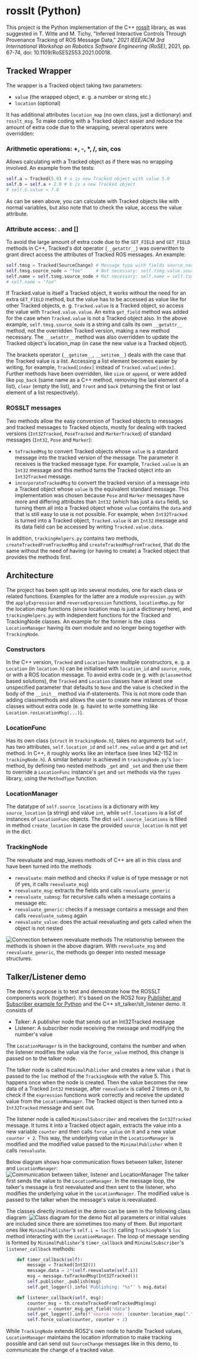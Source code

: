 # rosslt (Python)

This project is the Python implementation of the C++ [rosslt](https://gitlab.uni-ulm.de/s_twitt1/quadcopter-doku/-/blob/master/source/includes/_werkzeuge.md#rosslt) library, as was suggested in T. Witte and M. Tichy, "Inferred Interactive Controls Through Provenance Tracking of ROS Message Data," *2021 IEEE/ACM 3rd International Workshop on Robotics Software Engineering (RoSE)*, 2021, pp. 67-74, doi: 10.1109/RoSE52553.2021.00018.

## Tracked Wrapper

The wrapper is a Tracked object taking two parameters:
- `value` (the wrapped object, e. g. a number or string etc.)
- `location` (optional)

It has additional attributes `location_map` (no own class, just a dictionary) and `rosslt_msg`.
To make coding with a Tracked object easier and reduce the amount of extra code due to the wrapping, several operators were overridden:

### Arithmetic operations: +, -, *, /, sin, cos
Allows calculating with a Tracked object as if there was no wrapping involved. An example from the tests:
``` Python
self.a = Tracked(5.0) # a is new Tracked object with value 5.0
self.b = self.a + 2.0 # b is a new Tracked object
# self.b.value = 7.0
```
As can be seen above, you can calculate with Tracked objects like with normal variables, but also note that to check the value, access the value attribute.

### Attribute access: . and []
To avoid the large amount of extra code due to the `SET_FIELD` and `GET_FIELD` methods in C++, Tracked's dot operator (`__getattr__`) was overwritten to grant direct access the attributes of Tracked ROS messages. An example:
``` Python
self.tmsg = Tracked(SourceChange) # Message type with fields source_node, location_id and new_value
self.tmsg.source_node = "foo"     # Not necessary: self.tsmg.value.source_node = "foo"
self.name = self.tsmg.source_node # Not necessary: self.name = self.tsmg.value.source_node
# self.name = "foo"
```
If Tracked.value is itself a Tracked object, it works without the need for an extra `GET_FIELD` method, but the value has to be accessed as value like for other Tracked objects, e. g. `Tracked.value` is a Tracked object, so access the value with `Tracked.value.value`.
An extra `get_field` method was added for the case when `Tracked.value` is not a Tracked object also. In the above example, `self.tmsg.source_node` is a string and calls its own `__getattr__` method, not the overridden Tracked version, making a new method necessary.
The `__setattr__` method was also overridden to update the Tracked object's location_map (in case the new value is a Tracked object).

The brackets operator (`__getitem__`, `__setitem__`) deals with the case that the Tracked value is a list. Accessing a list element becomes easier by writing, for example, `Tracked[index]` instead of `Tracked.value[index]`. Further methods have been overridden, like `size` or `append`, or were added like `pop_back` (same name as a C++ method, removing the last element of a list), `clear` (empty the list), and `front` and `back` (returning the first or last element of a list respectively).

### ROSSLT messages
Two methods allow the easy conversion of Tracked objects to messages and tracked messages to Tracked objects, mostly for dealing with tracked versions (`Int32Tracked`, `PoseTracked` and `MarkerTracked`) of standard messages (`Int32`, `Pose` and `Marker`):
- `toTrackedMsg` to convert Tracked objects whose `value` is a standard message into the tracked version of the message. The parameter it receives is the tracked message type. For example, `Tracked.value` is an `Int32` message and this method turns the Tracked object into an `Int32Tracked` message.
- `incorporateTrackedMsg` to convert the tracked version of a message into a Tracked object whose `value` is the equivalent standard message. This implementation was chosen because `Pose` and `Marker` messages have more and differing attributes than `Int32` (which has just a `data` field), so turning them all into a Tracked object whose `value` contains the `data` and that is still easy to use is not possible. For example, when `Int32Tracked` is turned into a Tracked object, `Tracked.value` is an `Int32` message and its data field can be accessed by writing `Tracked.value.data`.

In addition, `trackingHelpers.py` contains two methods, `createTrackedFromTrackedMsg` and `createTrackedMsgFromTracked`, that do the same without the need of having (or having to create) a Tracked object that provides the methods first.   

## Architecture

The project has been split up into several modules, one for each class or related functions. Examples for the latter are a module `expression.py` with the `applyExpression` and `reverseExpression` functions, `locationMap.py` for the location map functions (since location map is just a dictionary here), and `trackingHelpers.py` with independent functions for the Tracked and TrackingNode classes. An example for the former is the class `LocationManager` having its own module and no longer being together with `TrackingNode`.

### Constructors
In the C++ version, `Tracked` and `Location` have multiple constructors, e. g. a `Location` (in `location.h`) can be initialised with `location_id` and `source_node`, or with a ROS location message. To avoid extra code (e g. with `@classmethod` based solutions), the `Tracked` and `Location` classes have at least one unspecified parameter that defaults to `None` and the value is checked in the body of the `__init__` method via if-statements. This is not more code than adding classmethods and allows the user to create new instances of those classes without extra code (e. g. havint to write something like `Location.rosLocationMsg(...)`).

### LocationFunc
Has its own class (`struct` in `trackingNode.h`), takes no arguments but `self`, has two attributes, `self.location_id` and `self.new_value` and a `get` and `set` method. In C++, it roughly works like an interface (see lines 142-152 in `trackingNode.h`). A similar behavior is achieved in `trackingNode.py`'s `loc`-method, by defining two nested methods `_get` and `_set` and then use them to override a `LocationFunc` instance's `get` and `set` methods via the `types` library, using the `MethodType` function.

### LocationManager
The datatype of `self.source_locations` is a dictionary with key `source_location` (a string) and value `int`, while `self.locations` is a list of instances of `LocationFunc` objects. The dict `self.source_locations` is filled in method `create_location` in case the provided `source_location` is not yet in the dict.

### TrackingNode
The reevaluate and map_leaves methods of C++ are all in this class and have been turned into the methods
- `reevaluate`: main method and checks if value is of type message or not (if yes, it calls `reevaluate_msg`)
- `reevaluate_msg`: extracts the fields and calls `reevaluate_generic`
- `reevaluate_submsg`: for recursive calls when a message contains a message etc.
- `reevaluate_generic`: checks if a message contains a message and then calls `reevaluate_submsg` again
- `reevaluate_value`: does the actual reevaluating and gets called when the object is not nested

![Connection between reevaluate methods](/reevaluate_diag.svg)
The relationship between the methods is shown in the above diagram. With `reevaluate_msg` and `reevaluate_generic`, the methods go deeper into nested message structures.

## Talker/Listener demo

The demo's purpose is to test and demostrate how the ROSSLT components work (together). It's based on the ROS2 foxy [Publisher and Subscriber example for Python](https://docs.ros.org/en/foxy/Tutorials/Writing-A-Simple-Py-Publisher-And-Subscriber.html) and the C++ slt_talker/slt_listener demo. It consists of
- Talker: A publisher node that sends out an Int32Tracked message
- Listener: A subscriber node receiving the message and modifying the number's value

The `LocationManager` is in the background, contains the number and when the listener modifies the value via the `force_value` method, this change is passed on to the talker node.

The talker node is called `MinimalPublisher` and creates a new value `i` that is passed to the `loc` method of the `TrackingNode` with the value 5. This happens once when the node is created. Then the value becomes the new data of a Tracked `Int32` message, after `reevaluate` is called 2 times on it, to check if the `expression` functions work correctly and receive the updated value from the `LocationManager`. The Tracked object is then turned into a `Int32Tracked` message and sent out.

The listener node is called `MinimalSubscriber` and receives the `Int32Tracked` message. It turns it into a Tracked object again, extracts the value into a new variable `counter` and then calls `force_value` on it and a new value `counter + 2`. This way, the underlying value in the `LocationManager` is modified and the modified value passed to the `MinimalPublisher` when it calls `reevaluate`.

Below diagram shows how communication flows between talker, listener and `LocationManager`:
![Communication between talker, listener and LocationManager](/talker_listener_comm.svg)
The talker first sends the value to the `LocationManager`. In the message loop, the talker's message is first reevaluated and then sent to the listener, who modifies the underlying value in the `LocationManager`. The modified value is passed to the talker when the message's value is reevaluated.

The classes directly involved in the demo can be seen in the following class diagram:
![Class diagram for the demo](/demo_class_diag.svg)
Not all parameters or initial values are included since there are sometimes too many of them. But important ones like `MinimalPublisher`'s `self.i = loc(5)` calling `TrackingNode`'s `loc` method interacting with the `LocationManager`. The loop of message sending is formed by `MinimalPublisher`'s `timer_callback` and `MinimalSubscriber`'s `listener_callback` methods:
``` Python
    def timer_callback(self):
        message = Tracked(Int32())
        message.data = 2*(self.reevaluate(self.i))
        msg = message.toTrackedMsg(Int32Tracked())
        self.publisher_.publish(msg)
        self.get_logger().info('Publishing: "%s"' % msg.data)
```
``` Python
    def listener_callback(self, msg):
        counter_msg = th.createTrackedFromTrackedMsg(msg)
        counter = counter_msg.get_field("data")
        self.get_logger().info(f'source node: {counter.location_map["."].source_node} and location id {counter.location_map["."].location_id} and {counter.value}')
        self.force_value(counter, counter + 2)
```
While `TrackingNode` extends ROS2's own node to handle Tracked values, `LocationManager` maintains the location information to make tracking possible and can send out `SourceChange` messages like in this demo, to communicate the change of a tracked value.
